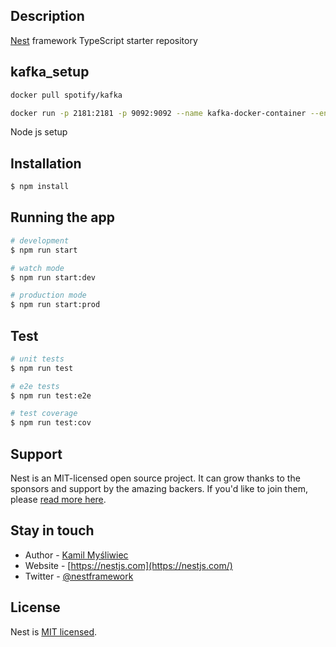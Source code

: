 
## Description

[Nest](https://github.com/nestjs/nest) framework TypeScript starter repository

## kafka_setup

```bash
docker pull spotify/kafka
```

```bash
docker run -p 2181:2181 -p 9092:9092 --name kafka-docker-container --env ADVERTISED_HOST=127.0.0.1 --env ADVERTISED_PORT=9092 spotify/kafka
```

Node js setup
## Installation

```bash
$ npm install
```

## Running the app

```bash
# development
$ npm run start

# watch mode
$ npm run start:dev

# production mode
$ npm run start:prod
```

## Test

```bash
# unit tests
$ npm run test

# e2e tests
$ npm run test:e2e

# test coverage
$ npm run test:cov
```

## Support

Nest is an MIT-licensed open source project. It can grow thanks to the sponsors and support by the amazing backers. If you'd like to join them, please [read more here](https://docs.nestjs.com/support).

## Stay in touch

- Author - [Kamil Myśliwiec](https://kamilmysliwiec.com)
- Website - [https://nestjs.com](https://nestjs.com/)
- Twitter - [@nestframework](https://twitter.com/nestframework)

## License

  Nest is [MIT licensed](LICENSE).
